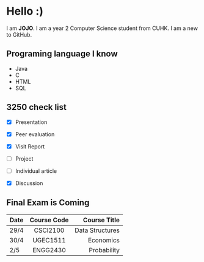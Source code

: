 # Hello :)
 I am **JOJO**. I am a year 2 Computer Science student from CUHK. I am a new to GitHub.

## Programing language I know
* Java
* C
* HTML
* SQL

## 3250 check list
- [x] Presentation
- [x] Peer evaluation
- [x] Visit Report
- [ ] Project
- [ ] Individual article
- [x] Discussion


 ## Final Exam is Coming
| Date          | Course Code   | Course Title    |
| ------------- |:-------------:| ---------------:|
| 29/4          | CSCI2100      | Data Structures |
| 30/4          | UGEC1511      | Economics       |
| 2/5           | ENGG2430      | Probability     |
